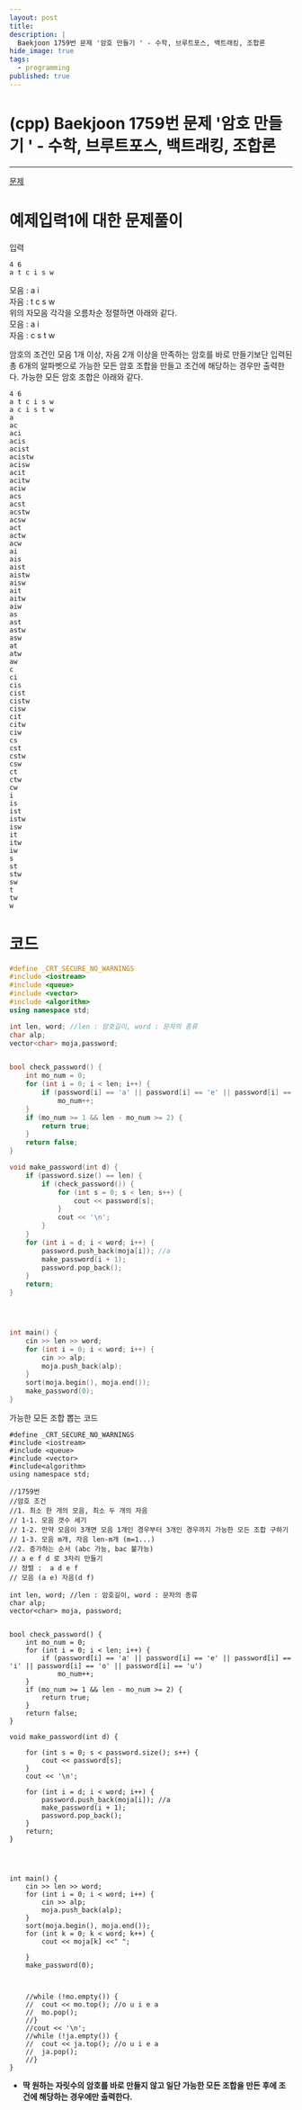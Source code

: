 ```yaml
---
layout: post
title: 
description: |
  Baekjoon 1759번 문제 '암호 만들기 ' - 수학, 브루트포스, 백트래킹, 조합론
hide_image: true
tags:
  - programming
published: true
---
```


# (cpp) Baekjoon 1759번 문제 '암호 만들기 ' - 수학, 브루트포스, 백트래킹, 조합론
* * *
[문제](https://www.acmicpc.net/problem/1759)   
   
# 예제입력1에 대한 문제풀이
입력
```
4 6
a t c i s w
```
모음 : a i   
자음 : t c s w   
위의 자모음 각각을 오름차순 정렬하면 아래와 같다.   
모음 : a i   
자음 : c s t w   
   
암호의 조건인 모음 1개 이상, 자음 2개 이상을 만족하는 암호를 바로 만들기보단 입력된 총 6개의 알파벳으로 가능한 모든 암호 조합을 
만들고 조건에 해당하는 경우만 출력한다. 가능한 모든 암호 조합은 아래와 같다.
```   
4 6
a t c i s w
a c i s t w
a
ac
aci
acis
acist
acistw
acisw
acit
acitw
aciw
acs
acst
acstw
acsw
act
actw
acw
ai
ais
aist
aistw
aisw
ait
aitw
aiw
as
ast
astw
asw
at
atw
aw
c
ci
cis
cist
cistw
cisw
cit
citw
ciw
cs
cst
cstw
csw
ct
ctw
cw
i
is
ist
istw
isw
it
itw
iw
s
st
stw
sw
t
tw
w
```
   
# 코드
```cpp
#define _CRT_SECURE_NO_WARNINGS
#include <iostream>
#include <queue>
#include <vector>
#include <algorithm>
using namespace std;

int len, word; //len : 암호길이, word : 문자의 종류
char alp;
vector<char> moja,password;


bool check_password() {
	int mo_num = 0;
	for (int i = 0; i < len; i++) {
		if (password[i] == 'a' || password[i] == 'e' || password[i] == 'i' || password[i] == 'o' || password[i] == 'u')
			mo_num++;
	}
	if (mo_num >= 1 && len - mo_num >= 2) {
		return true;
	}
	return false;
}

void make_password(int d) {
	if (password.size() == len) {
		if (check_password()) {
			for (int s = 0; s < len; s++) {
				cout << password[s];
			}
			cout << '\n';
		}
	}
	for (int i = d; i < word; i++) {
		password.push_back(moja[i]); //a
		make_password(i + 1);
		password.pop_back();
	}
	return;
}




int main() {
	cin >> len >> word;
	for (int i = 0; i < word; i++) {
		cin >> alp;
		moja.push_back(alp);
	}
	sort(moja.begin(), moja.end());
	make_password(0);
}
```
   
가능한 모든 조합 뽑는 코드
```
#define _CRT_SECURE_NO_WARNINGS
#include <iostream>
#include <queue>
#include <vector>
#include<algorithm>
using namespace std;

//1759번
//암호 조건
//1. 최소 한 개의 모음, 최소 두 개의 자음
// 1-1. 모음 갯수 세기 
// 1-2. 만약 모음이 3개면 모음 1개인 경우부터 3개인 경우까지 가능한 모든 조합 구하기
// 1-3. 모음 m개, 자음 len-m개 (m=1...)
//2. 증가하는 순서 (abc 가능, bac 불가능)
// a e f d 로 3자리 만들기
// 정렬 :  a d e f
// 모음 (a e) 자음(d f)

int len, word; //len : 암호길이, word : 문자의 종류
char alp;
vector<char> moja, password;


bool check_password() {
	int mo_num = 0;
	for (int i = 0; i < len; i++) {
		if (password[i] == 'a' || password[i] == 'e' || password[i] == 'i' || password[i] == 'o' || password[i] == 'u')
			mo_num++;
	}
	if (mo_num >= 1 && len - mo_num >= 2) {
		return true;
	}
	return false;
}

void make_password(int d) {

	for (int s = 0; s < password.size(); s++) {
		cout << password[s];
	}
	cout << '\n';

	for (int i = d; i < word; i++) {
		password.push_back(moja[i]); //a
		make_password(i + 1);
		password.pop_back();
	}
	return;
}




int main() {
	cin >> len >> word;
	for (int i = 0; i < word; i++) {
		cin >> alp;
		moja.push_back(alp);
	}
	sort(moja.begin(), moja.end());
	for (int k = 0; k < word; k++) {
		cout << moja[k] <<" ";

	}
	make_password(0);



	//while (!mo.empty()) {
	//	cout << mo.top(); //o u i e a
	//	mo.pop();
	//}
	//cout << '\n';
	//while (!ja.empty()) {
	//	cout << ja.top(); //o u i e a
	//	ja.pop();
	//}
}
```

* **딱 원하는 자릿수의 암호를 바로 만들지 않고 일단 가능한 모든 조합을 만든 후에 조건에 해당하는 경우에만 출력한다.**

